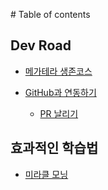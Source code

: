 ‌# Table of contents

## Dev Road

* [메가테라 생존코스](README.md)

* [GitHub과 연동하기](/integration/integration-with-github.md)
  * [PR 날리기](/integration/pull-request.md)

## 효과적인 학습법

* [미라클 모닝](miracle-morning.md)